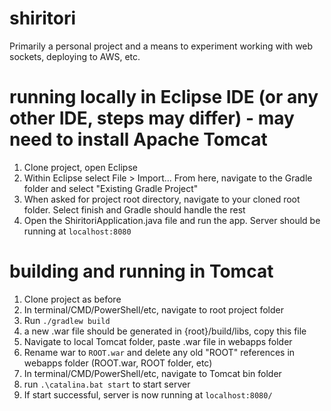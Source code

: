 # shiritori
Primarily a personal project and a means to experiment working with web sockets, deploying to AWS, etc. 

# running locally in Eclipse IDE (or any other IDE, steps may differ) - may need to install Apache Tomcat
1. Clone project, open Eclipse 
2. Within Eclipse select File > Import... From here, navigate to the Gradle folder and select "Existing Gradle Project"
3. When asked for project root directory, navigate to your cloned root folder. Select finish and Gradle should handle the rest
4. Open the ShiritoriApplication.java file and run the app. Server should be running at `localhost:8080`

# building and running in Tomcat
1. Clone project as before
2. In terminal/CMD/PowerShell/etc, navigate to root project folder
3. Run `./gradlew build` 
4. a new .war file should be generated in {root}/build/libs, copy this file
5. Navigate to local Tomcat folder, paste .war file in webapps folder
6. Rename war to `ROOT.war` and delete any old "ROOT" references in webapps folder (ROOT.war, ROOT folder, etc)
7. In terminal/CMD/PowerShell/etc, navigate to Tomcat bin folder
8. run `.\catalina.bat start` to start server
9. If start successful, server is now running at `localhost:8080/`
